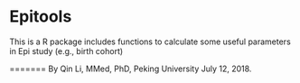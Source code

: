 # Epitools
This is a R package includes functions to calculate some useful parameters in Epi study (e.g., birth cohort)

=======
By 
Qin Li, MMed, PhD, 
Peking University
July 12, 2018.

